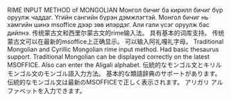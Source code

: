 RIME INPUT METHOD of MONGOLIAN
Монгол бичиг ба кирилл бичиг бүр оруулж чаддаг.
Үгийн сангийн бүрэн дэмжлэгтэй.
Монгол бичиг нь хамгийн шинэ msoffice дээр зөв илэрдэг.
Али гали үсэг оруулж бас дийлнэ.
传统蒙古文和西里尔蒙古文的rime输入法。
具有基本的词库支持。
传统蒙古文可以在最新的msoffice上正确显示。
可以输入阿礼嘎礼字母。
Traditional Mongolian and Cyrillic Mongolian rime input method.
Had basic thesaurus support.
Traditional Mongolian can be displayed correctly on the latest MSOFFICE.
Also can enter the Aligali alphabet.
伝統的なモンゴル文とキリルモンゴル文のモンゴル語入力方法。
基本的な類語辞典のサポートがあります。
伝統的なモンゴル文は最新のMSOFFICEで正しく表示されます。
アリガリ アルファベットを入力できます。
